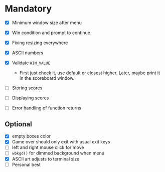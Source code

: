 # Mandatory

- [X] Minimum window size after menu
- [X] Win condition and prompt to continue
- [X] Fixing resizing everywhere
- [X] ASCII numbers
- [X] Validate `WIN_VALUE`
  - First just check it, use default or closest higher. Later, maybe print it in the scoreboard window.
- [ ] Storing scores
- [ ] Displaying scores
- [ ] Error handling of function returns


## Optional

- [X] empty boxes color
- [X] Game over should only exit with usual exit keys
- [ ] left and right mouse click for move
- [ ] `wbkgd()` for dimmed background when menu
- [X] ASCII art adjusts to terminal size
- [ ] Personal best
